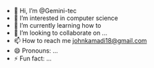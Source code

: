 - 👋 Hi, I’m @Gemini-tec
- 👀 I’m interested in computer science
- 🌱 I’m currently learning how to 
- 💞️ I’m looking to collaborate on ...
- 📫 How to reach me johnkamadi18@gmail.com
- 😄 Pronouns: ...
- ⚡ Fun fact: ...

<!---
Gemini-tec/Gemini-tec is a ✨ special ✨ repository because its `README.md` (this file) appears on your GitHub profile.
You can click the Preview link to take a look at your changes.
--->
